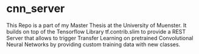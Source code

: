 # cnn_server
This Repo is a part of my Master Thesis at the University of Muenster. It builds on top of the Tensorflow Library tf.contrib.slim to provide a REST Server that allows to trigger Transfer Learning on pretrained Convolutional Neural Networks by providing custom training data with new classes.
